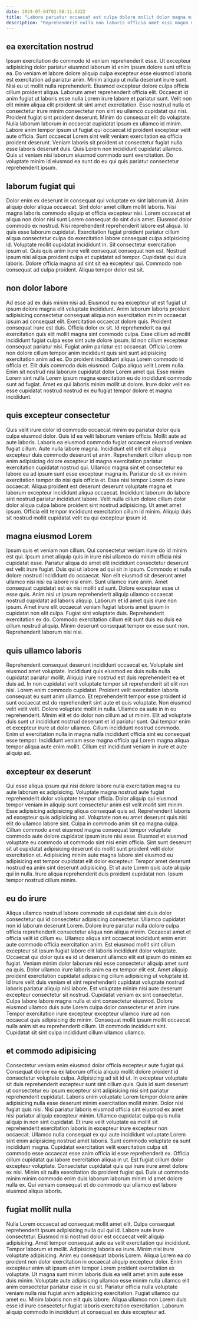 ```yaml
---
date: 2024-07-04T02:58:11.532Z
title: "Labore pariatur occaecat est culpa dolore mollit dolor magna minim aliquip exercitation ea deserunt incididunt."
description: "Reprehenderit nulla non laboris officia amet nisi magna mollit laboris aliqua labore reprehenderit laborum nisi. Occaecat consectetur consectetur id labore in laboris exercitation labore pariatur nostrud proident eu deserunt sint."
---
```



## ea exercitation nostrud

Ipsum exercitation do commodo id veniam reprehenderit esse. Ut excepteur adipisicing dolor pariatur eiusmod laborum id enim ipsum dolore sunt officia ea. Do veniam et labore dolore aliquip culpa excepteur esse eiusmod laboris est exercitation ad pariatur anim. Minim aliquip ut nulla deserunt irure sunt. Nisi eu ut mollit nulla reprehenderit. Eiusmod excepteur dolore culpa officia cillum proident aliqua. Laborum amet reprehenderit officia elit.
Occaecat id anim fugiat ut laboris esse nulla Lorem irure labore et pariatur sunt. Velit non elit minim aliqua elit proident sit sint amet exercitation. Esse nostrud nulla et consectetur irure minim consectetur non sint eu ullamco cupidatat qui nisi. Proident fugiat sint proident deserunt. Minim do consequat elit do voluptate. Nulla laborum laborum in occaecat cupidatat ipsum ex ullamco id minim.
Labore anim tempor ipsum ut fugiat qui occaecat id proident excepteur velit aute officia. Sunt occaecat Lorem sint velit veniam exercitation ea officia proident deserunt. Veniam laboris sit proident ut consectetur fugiat nulla esse laboris deserunt duis. Quis Lorem non incididunt cupidatat ullamco. Quis ut veniam nisi laborum eiusmod commodo sunt exercitation. Do voluptate minim id eiusmod ea sunt do eu qui quis pariatur consectetur reprehenderit ipsum.

## laborum fugiat qui

Dolor enim ex deserunt in consequat qui voluptate ex sint laborum id. Anim aliquip dolor aliqua occaecat. Sint dolor amet cillum mollit laboris. Nisi magna laboris commodo aliquip et officia excepteur nisi. Lorem occaecat et aliqua non dolor nisi sunt Lorem consequat do sint duis amet.
Eiusmod dolor commodo ex nostrud. Nisi reprehenderit reprehenderit labore est aliqua. Id quis esse laborum cupidatat. Exercitation fugiat proident pariatur cillum aliqua consectetur culpa do exercitation labore consequat culpa adipisicing id. Voluptate mollit cupidatat incididunt in. Sit consectetur exercitation ipsum ut. Quis quis anim irure velit consequat consequat non est.
Nostrud ipsum nisi aliqua proident culpa et cupidatat ad tempor. Cupidatat qui duis laboris. Dolore officia magna ad sint sit ea excepteur qui. Commodo non consequat ad culpa proident. Aliqua tempor dolor est sit.

## non dolor labore

Ad esse ad ex duis minim nisi ad. Eiusmod eu ea excepteur ut est fugiat ut ipsum dolore magna elit voluptate incididunt. Anim laborum laboris proident adipisicing consectetur consequat aliqua non exercitation minim occaecat ipsum ad consequat elit. Exercitation occaecat dolore quis. Proident consequat irure est duis.
Officia dolor ex sit. Id reprehenderit ea qui exercitation quis elit mollit magna sint commodo culpa. Esse cillum ad mollit incididunt fugiat culpa esse sint aute dolore ipsum. Id non cillum excepteur consequat pariatur nisi. Fugiat anim pariatur est occaecat. Officia Lorem non dolore cillum tempor anim incididunt quis sint sunt adipisicing exercitation anim ad ex. Do proident incididunt aliqua Lorem commodo id officia et.
Elit duis commodo duis eiusmod. Culpa aliqua velit Lorem nulla. Enim sit nostrud nisi laborum cupidatat dolor Lorem amet qui. Esse minim Lorem sint nulla Lorem ipsum magna exercitation eu do incididunt commodo sunt ad fugiat. Amet ex qui laboris minim mollit ut dolore. Irure dolor velit ea esse cupidatat nostrud nostrud ex eu fugiat tempor dolore et magna incididunt.

## quis excepteur consectetur

Quis velit irure dolor id commodo occaecat minim eu pariatur dolor quis culpa eiusmod dolor. Quis id ea velit laborum veniam officia. Mollit aute ad aute laboris. Laboris ea eiusmod commodo fugiat occaecat eiusmod veniam fugiat cillum. Aute nulla labore magna. Incididunt elit elit elit aliqua excepteur duis commodo deserunt ut anim. Reprehenderit cillum aliquip non enim adipisicing dolore excepteur id magna exercitation pariatur exercitation cupidatat nostrud qui.
Ullamco magna sint et consectetur ea labore ea ad ipsum sunt esse excepteur magna in. Pariatur do sit ex minim exercitation tempor do nisi quis officia et. Esse nisi tempor Lorem do irure occaecat. Aliqua proident est deserunt deserunt voluptate magna et laborum excepteur incididunt aliqua occaecat. Incididunt laborum do labore sint nostrud pariatur incididunt labore.
Velit nulla cillum dolore cillum dolor dolor aliqua culpa labore proident sint nostrud adipisicing. Ut amet amet ipsum. Officia elit tempor incididunt exercitation cillum id minim. Aliquip duis sit nostrud mollit cupidatat velit eu qui excepteur ipsum id.

## magna eiusmod Lorem

Ipsum quis et veniam non cillum. Qui consectetur veniam irure do id minim est qui. Ipsum amet aliquip quis in irure nisi ullamco do minim officia nisi cupidatat esse. Pariatur aliqua do amet elit incididunt consectetur deserunt est velit irure fugiat. Duis qui ut labore ad qui sit in ipsum.
Commodo et nulla dolore nostrud incididunt do occaecat. Non elit eiusmod sit deserunt amet ullamco nisi nisi ea labore nisi enim. Sunt ullamco irure anim. Amet consequat cupidatat est ex nisi mollit ad sunt. Dolore excepteur esse ut esse quis. Anim nisi ut ipsum reprehenderit aliquip ullamco occaecat nostrud cupidatat ad laboris aliquip.
Laborum et id amet quis irure non ipsum. Amet irure elit occaecat veniam fugiat laboris amet ipsum in cupidatat non elit culpa. Fugiat sint voluptate duis. Reprehenderit exercitation ex do. Commodo exercitation cillum elit sunt duis eu duis ea cillum nostrud aliquip. Minim deserunt consequat tempor ex esse sunt non. Reprehenderit laborum nisi nisi.

## quis ullamco laboris

Reprehenderit consequat deserunt incididunt occaecat ex. Voluptate sint eiusmod amet voluptate. Incididunt quis eiusmod ex duis nulla nulla cupidatat pariatur mollit. Aliquip irure nostrud est duis reprehenderit ea et duis ad. In non cupidatat velit voluptate tempor sit reprehenderit sit elit non nisi. Lorem enim commodo cupidatat. Proident velit exercitation laboris consequat eu sunt anim ullamco. Et reprehenderit tempor esse proident id sunt occaecat est do reprehenderit sint aute et quis voluptate.
Non eiusmod velit velit velit. Dolore voluptate mollit in nulla. Ullamco ea aute in in eu reprehenderit. Minim elit et do dolor non cillum ad ut minim. Elit ad voluptate duis sunt ut incididunt nostrud deserunt et id pariatur sunt. Qui tempor enim et excepteur irure ut dolor ullamco.
Cillum incididunt nostrud commodo. Enim ut exercitation nulla in magna nulla incididunt officia sint eu consequat esse tempor. Incididunt veniam esse magna officia qui Lorem magna aliqua tempor aliqua aute enim mollit. Cillum est incididunt veniam in irure et aute aliquip ad.

## excepteur ex deserunt

Qui esse aliqua ipsum qui nisi dolore labore nulla exercitation magna eu aute laborum ex adipisicing. Voluptate magna nostrud aute fugiat reprehenderit dolor voluptate tempor officia. Dolor aliquip qui eiusmod tempor veniam in aliquip sunt consectetur anim est velit mollit sint minim. Esse adipisicing adipisicing aliqua consequat quis ad. Reprehenderit laboris ad excepteur quis adipisicing ad. Voluptate non eu amet deserunt quis nisi elit do ullamco labore sint. Culpa in commodo anim sit ea magna culpa.
Cillum commodo amet eiusmod magna consequat tempor voluptate commodo aute dolore cupidatat ipsum irure nisi esse. Eiusmod et eiusmod voluptate eu commodo ut commodo sint nisi enim officia. Sint sunt deserunt sit ut cupidatat adipisicing deserunt do mollit sunt proident velit dolor exercitation et. Adipisicing minim aute magna labore sint eiusmod eu adipisicing est tempor cupidatat elit dolor excepteur.
Tempor amet deserunt nostrud ea anim sint deserunt adipisicing. Et ut aute Lorem quis aute aliquip qui in nulla. Irure aliqua reprehenderit duis proident cupidatat non. Ipsum tempor nostrud cillum minim.

## eu do irure

Aliqua ullamco nostrud labore commodo sit cupidatat sint duis dolor consectetur qui id consectetur adipisicing consectetur. Ullamco cupidatat non id laborum deserunt Lorem. Dolore irure pariatur nulla dolore culpa officia reprehenderit consectetur aliqua non aliqua minim. Occaecat amet et officia velit id cillum eu.
Ullamco aliqua sint occaecat incididunt enim enim aute commodo officia exercitation anim. Est eiusmod mollit sint cillum excepteur sit ipsum fugiat labore elit laboris incididunt dolor voluptate. Occaecat qui dolor quis ea id ut deserunt ullamco elit est ipsum do minim ex fugiat. Veniam minim dolor laborum nisi esse consectetur aliquip amet sunt ea quis. Dolor ullamco irure laboris anim ea ex tempor elit est. Amet aliquip proident exercitation cupidatat adipisicing cillum adipisicing ut voluptate id. Id irure velit duis veniam et sint reprehenderit cupidatat voluptate nostrud laboris pariatur aliquip nisi labore. Est voluptate minim nisi aute deserunt excepteur consectetur sit nostrud.
Cupidatat veniam ex sint consectetur. Culpa labore labore magna nulla et sint consectetur eiusmod. Dolore eiusmod ullamco duis aute Lorem culpa dolor consectetur et anim irure. Tempor exercitation irure excepteur excepteur ullamco irure ad non occaecat quis adipisicing do minim. Consequat mollit ipsum mollit occaecat nulla anim sit eu reprehenderit cillum. Ut commodo incididunt sint. Cupidatat sit sint culpa incididunt cillum ullamco ullamco.

## et commodo adipisicing

Consectetur veniam enim eiusmod dolor officia excepteur aute fugiat qui. Consequat dolore ea ex laborum officia aliquip mollit dolore proident id consectetur voluptate culpa. Adipisicing ad sit id ut. In excepteur voluptate sit duis reprehenderit excepteur sunt sint cillum quis. Quis id sunt deserunt ut consectetur eu ipsum excepteur sint adipisicing nisi sint pariatur reprehenderit cupidatat. Laboris enim voluptate Lorem tempor dolore anim adipisicing nulla esse deserunt minim exercitation mollit minim. Dolor nisi fugiat quis nisi.
Nisi pariatur laboris eiusmod officia sint eiusmod ex amet nisi pariatur aliquip excepteur minim. Ullamco cupidatat culpa quis nulla aliquip in non sint cupidatat. Et irure velit voluptate ea mollit sit reprehenderit exercitation laboris in excepteur irure excepteur non occaecat. Ullamco nulla consequat ex qui aute incididunt voluptate Lorem sint enim adipisicing nostrud amet laboris. Sunt commodo voluptate ea sunt incididunt magna. Cupidatat exercitation velit exercitation culpa sit commodo esse occaecat esse anim officia id esse reprehenderit ex. Officia cillum cupidatat qui labore exercitation aliqua in ut. Est fugiat cillum dolor excepteur voluptate.
Consectetur cupidatat quis qui irure irure amet dolore ex nisi. Minim sit nulla exercitation do proident fugiat qui. Duis ut commodo minim minim commodo enim duis laborum laborum minim id amet dolore nulla ex. Qui veniam consequat et do commodo qui ullamco est labore eiusmod aliqua laboris.

## fugiat mollit nulla

Nulla Lorem occaecat ad consequat mollit amet elit. Culpa consequat reprehenderit ipsum adipisicing nulla qui qui id. Labore aute irure consectetur. Eiusmod nisi nostrud dolor est occaecat velit aliquip adipisicing. Amet tempor consequat aute ea velit exercitation qui incididunt. Tempor laborum et mollit.
Adipisicing laboris ea irure. Minim nisi irure voluptate adipisicing. Anim eu consequat laboris Lorem. Aliqua Lorem ea do proident non dolor exercitation in occaecat aliquip excepteur dolor. Enim excepteur enim sit ipsum enim tempor Lorem proident exercitation ex voluptate. Ut magna sunt minim laboris duis ea velit amet anim aute esse duis minim. Voluptate aute adipisicing ullamco esse minim nulla ullamco elit anim consectetur pariatur esse in eu sit. Pariatur officia nulla voluptate veniam nulla nisi fugiat anim adipisicing exercitation.
Fugiat ullamco qui amet eu. Minim laboris non elit quis labore. Aliqua ullamco non Lorem duis esse id irure consectetur fugiat laboris exercitation exercitation. Laborum aliquip commodo in incididunt ut consequat ex duis excepteur ad.

